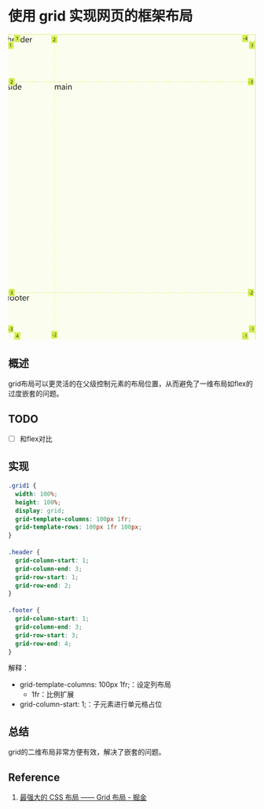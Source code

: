 # 使用 grid 实现网页的框架布局

![](./cover.png)

## 概述

grid布局可以更灵活的在父级控制元素的布局位置，从而避免了一维布局如flex的过度嵌套的问题。

## TODO

- [ ] 和flex对比

## 实现

```css
.grid1 {
  width: 100%;
  height: 100%;
  display: grid;
  grid-template-columns: 100px 1fr;
  grid-template-rows: 100px 1fr 100px;
}

.header {
  grid-column-start: 1;
  grid-column-end: 3;
  grid-row-start: 1;
  grid-row-end: 2;
}

.footer {
  grid-column-start: 1;
  grid-column-end: 3;
  grid-row-start: 3;
  grid-row-end: 4;
}
```

解释： 

- grid-template-columns: 100px 1fr;：设定列布局 
  - 1fr：比例扩展
- grid-column-start: 1;：子元素进行单元格占位

## 总结

grid的二维布局非常方便有效，解决了嵌套的问题。

## Reference

1. [最强大的 CSS 布局 —— Grid 布局 - 掘金](https://juejin.cn/post/6854573220306255880)